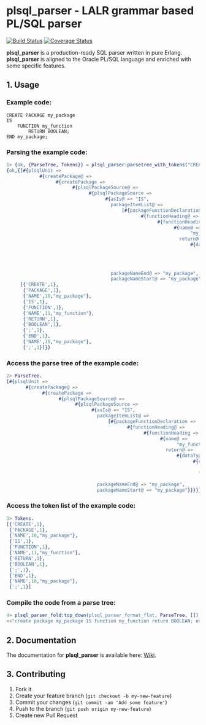 # plsql_parser - LALR grammar based PL/SQL parser

[![Build Status](https://travis-ci.org/k2informaticsgmbh/plsql_parser.svg?branch=master)](https://travis-ci.org/k2informaticsgmbh/plsql_parser) [![Coverage Status](https://coveralls.io/repos/github/k2informaticsgmbh/plsql_parser/badge.svg?branch=master)](https://coveralls.io/github/k2informaticsgmbh/plsql_parser?branch=master)

**plsql_parser** is a production-ready SQL parser written in pure Erlang. **plsql_parser** is aligned to the Oracle PL/SQL language and enriched with some specific features.

## 1. Usage

### Example code:

```
CREATE PACKAGE my_package
IS
    FUNCTION my_function 
        RETURN BOOLEAN;
END my_package;
```

### Parsing the example code:

```erlang
1> {ok, {ParseTree, Tokens}} = plsql_parser:parsetree_with_tokens("CREATE PACKAGE my_package IS FUNCTION my_function RETURN BOOLEAN; END my_package;").
{ok,{[#{plsqlUnit =>
            #{createPackage@ =>
                  #{createPackage =>
                        #{plsqlPackageSource@ =>
                              #{plsqlPackageSource =>
                                    #{asIs@ => "IS",
                                      packageItemList@ =>
                                          [#{packageFunctionDeclaration =>
                                                 #{functionHeading@ =>
                                                       #{functionHeading =>
                                                             #{name@ =>
                                                                   "my_function",
                                                               return@ =>
                                                                   #{dataType =>
                                                                         #{class@ =>
                                                                               plsql,
                                                                           type@ =>
                                                                               "BOOLEAN"}}}}}}],
                                      packageNameEnd@ => "my_package",
                                      packageNameStart@ => "my_package"}}}}}}],
     [{'CREATE',1},
      {'PACKAGE',1},
      {'NAME',10,"my_package"},
      {'IS',1},
      {'FUNCTION',1},
      {'NAME',11,"my_function"},
      {'RETURN',1},
      {'BOOLEAN',1},
      {';',1},
      {'END',1},
      {'NAME',10,"my_package"},
      {';',1}]}}
```

### Access the parse tree of the example code:

```erlang
2> ParseTree.
[#{plsqlUnit =>
       #{createPackage@ =>
             #{createPackage =>
                   #{plsqlPackageSource@ =>
                         #{plsqlPackageSource =>
                               #{asIs@ => "IS",
                                 packageItemList@ =>
                                     [#{packageFunctionDeclaration =>
                                            #{functionHeading@ =>
                                                  #{functionHeading =>
                                                        #{name@ =>
                                                              "my_function",
                                                          return@ =>
                                                              #{dataType =>
                                                                    #{class@ =>
                                                                          plsql,
                                                                      type@ =>
                                                                          "BOOLEAN"}}}}}}],
                                 packageNameEnd@ => "my_package",
                                 packageNameStart@ => "my_package"}}}}}}]
```

### Access the token list of the example code:

```erlang
3> Tokens.
[{'CREATE',1},
 {'PACKAGE',1},
 {'NAME',10,"my_package"},
 {'IS',1},
 {'FUNCTION',1},
 {'NAME',11,"my_function"},
 {'RETURN',1},
 {'BOOLEAN',1},
 {';',1},
 {'END',1},
 {'NAME',10,"my_package"},
 {';',1}]
```

### Compile the code from a parse tree:

```erlang
4> plsql_parser_fold:top_down(plsql_parser_format_flat, ParseTree, []).
<<"create package my_package IS function my_function return BOOLEAN; end my_package;">>
```

## 2. Documentation

The documentation for **plsql_parser** is available here: [Wiki](https://github.com/k2informaticsgmbh/plsql_parser/wiki).

## 3. Contributing

1. Fork it
2. Create your feature branch (`git checkout -b my-new-feature`)
3. Commit your changes (`git commit -am 'Add some feature'`)
4. Push to the branch (`git push origin my-new-feature`)
5. Create new Pull Request

